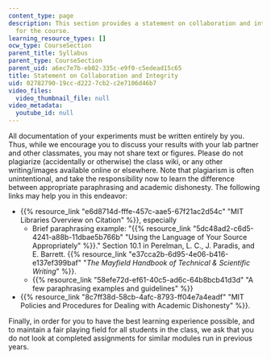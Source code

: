 ```yaml
---
content_type: page
description: This section provides a statement on collaboration and integrity policies
  for the course.
learning_resource_types: []
ocw_type: CourseSection
parent_title: Syllabus
parent_type: CourseSection
parent_uid: a6ec7e7b-eb02-335c-e9f0-c5edead15c65
title: Statement on Collaboration and Integrity
uid: 02782790-19cc-d222-7cb2-c2e7106d46b7
video_files:
  video_thumbnail_file: null
video_metadata:
  youtube_id: null
---
```


All documentation of your experiments must be written entirely by you. Thus, while we encourage you to discuss your results with your lab partner and other classmates, you may not share text or figures. Please do not plagiarize (accidentally or otherwise) the class wiki, or any other writing/images available online or elsewhere. Note that plagiarism is often unintentional, and take the responsibility now to learn the difference between appropriate paraphrasing and academic dishonesty. The following links may help you in this endeavor:

*   {{% resource_link "e6d8714d-fffe-457c-aae5-67f21ac2d54c" "MIT Libraries Overview on Citation" %}}, especially
    *   Brief paraphrasing example: "{{% resource_link "5dc48ad2-c6d5-4241-a88b-11dbae5b766b" "Using the Language of Your Source Appropriately" %}}." Section 10.1 in Perelman, L. C., J. Paradis, and E. Barrett. {{% resource_link "e37cca2b-6d95-4e06-b416-e137ef399baf" "_The Mayfield Handbook of Technical & Scientific Writing_" %}}.
    *   {{% resource_link "58efe72d-ef61-40c5-ad6c-64b8bcb41d3d" "A few paraphrasing examples and guidelines" %}}
*   {{% resource_link "8c7ff38d-58cb-4afc-8793-ff04e7a4eadf" "MIT Policies and Procedures for Dealing with Academic Dishonesty" %}}.

Finally, in order for you to have the best learning experience possible, and to maintain a fair playing field for all students in the class, we ask that you do not look at completed assignments for similar modules run in previous years.